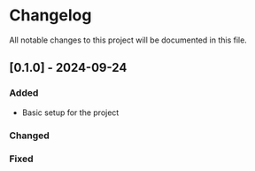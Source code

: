 # Changelog

All notable changes to this project will be documented in this file.

## [0.1.0] - 2024-09-24

### Added
- Basic setup for the project

### Changed

### Fixed